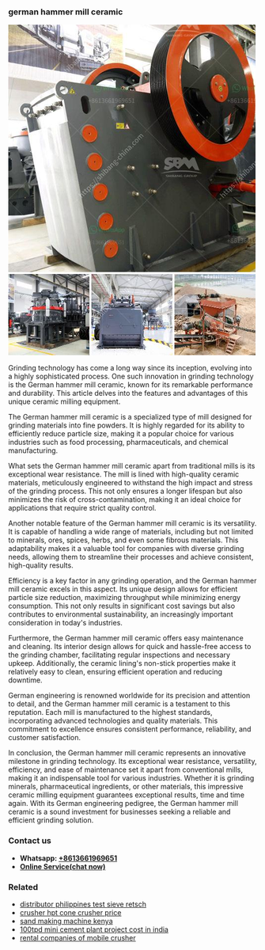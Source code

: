 <h3>german hammer mill ceramic</h3><img src='1706755779.jpg' alt=''><p>Grinding technology has come a long way since its inception, evolving into a highly sophisticated process. One such innovation in grinding technology is the German hammer mill ceramic, known for its remarkable performance and durability. This article delves into the features and advantages of this unique ceramic milling equipment.</p><p>The German hammer mill ceramic is a specialized type of mill designed for grinding materials into fine powders. It is highly regarded for its ability to efficiently reduce particle size, making it a popular choice for various industries such as food processing, pharmaceuticals, and chemical manufacturing. </p><p>What sets the German hammer mill ceramic apart from traditional mills is its exceptional wear resistance. The mill is lined with high-quality ceramic materials, meticulously engineered to withstand the high impact and stress of the grinding process. This not only ensures a longer lifespan but also minimizes the risk of cross-contamination, making it an ideal choice for applications that require strict quality control.</p><p>Another notable feature of the German hammer mill ceramic is its versatility. It is capable of handling a wide range of materials, including but not limited to minerals, ores, spices, herbs, and even some fibrous materials. This adaptability makes it a valuable tool for companies with diverse grinding needs, allowing them to streamline their processes and achieve consistent, high-quality results.</p><p>Efficiency is a key factor in any grinding operation, and the German hammer mill ceramic excels in this aspect. Its unique design allows for efficient particle size reduction, maximizing throughput while minimizing energy consumption. This not only results in significant cost savings but also contributes to environmental sustainability, an increasingly important consideration in today's industries.</p><p>Furthermore, the German hammer mill ceramic offers easy maintenance and cleaning. Its interior design allows for quick and hassle-free access to the grinding chamber, facilitating regular inspections and necessary upkeep. Additionally, the ceramic lining's non-stick properties make it relatively easy to clean, ensuring efficient operation and reducing downtime.</p><p>German engineering is renowned worldwide for its precision and attention to detail, and the German hammer mill ceramic is a testament to this reputation. Each mill is manufactured to the highest standards, incorporating advanced technologies and quality materials. This commitment to excellence ensures consistent performance, reliability, and customer satisfaction.</p><p>In conclusion, the German hammer mill ceramic represents an innovative milestone in grinding technology. Its exceptional wear resistance, versatility, efficiency, and ease of maintenance set it apart from conventional mills, making it an indispensable tool for various industries. Whether it is grinding minerals, pharmaceutical ingredients, or other materials, this impressive ceramic milling equipment guarantees exceptional results, time and time again. With its German engineering pedigree, the German hammer mill ceramic is a sound investment for businesses seeking a reliable and efficient grinding solution.</p><h3>Contact us</h3><ul><li><strong>Whatsapp:&nbsp;<a href="https://wa.me/8613661969651">+8613661969651</a></strong></li><li><a href="https://swt.shibang-china.com/?git&amp;zhl&amp;german hammer mill ceramic"><strong>Online Service(chat now)</strong></a></li></ul><h3>Related</h3><ul><li><a href='distributor philippines test sieve retsch.md'>distributor philippines test sieve retsch</a></li><li><a href='crusher hpt cone crusher price.md'>crusher hpt cone crusher price</a></li><li><a href='sand making machine kenya.md'>sand making machine kenya</a></li><li><a href='100tpd mini cement plant project cost in india.md'>100tpd mini cement plant project cost in india</a></li><li><a href='rental companies of mobile crusher.md'>rental companies of mobile crusher</a></li></ul>